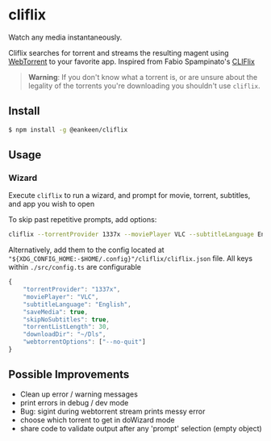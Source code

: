 # cliflix

Watch any media instantaneously.

Cliflix searches for torrent and streams the resulting magent using [WebTorrent](https://github.com/fabiospampinato/webtorrent-cli/tree/iina-pip) to your favorite app. Inspired from Fabio Spampinato's [CLIFlix](https://github.com/fabiospampinato/cliflix)

> **Warning**: If you don't know what a torrent is, or are unsure about the legality of the torrents you're downloading you shouldn't use `cliflix`.

## Install

```sh
$ npm install -g @eankeen/cliflix
```

## Usage

### Wizard

Execute `cliflix` to run a wizard, and prompt for movie, torrent, subtitles, and app you wish to open

To skip past repetitive prompts, add options:

```sh
cliflix --torrentProvider 1337x --moviePlayer VLC --subtitleLanguage English
```

Alternatively, add them to the config located at `"${XDG_CONFIG_HOME:-$HOME/.config}"/cliflix/cliflix.json` file. All keys within `./src/config.ts` are configurable

```js
{
	"torrentProvider": "1337x",
	"moviePlayer": "VLC",
	"subtitleLanguage": "English",
	"saveMedia": true,
	"skipNoSubtitles": true,
	"torrentListLength": 30,
	"downloadDir": "~/Dls",
	"webtorrentOptions": ["--no-quit"]
}
```

## Possible Improvements

- Clean up error / warning messages
- print errors in debug / dev mode
- Bug: sigint during webtorrent stream prints messy error
- choose which torrent to get in doWizard mode
- share code to validate output after any 'prompt' selection (empty object)
